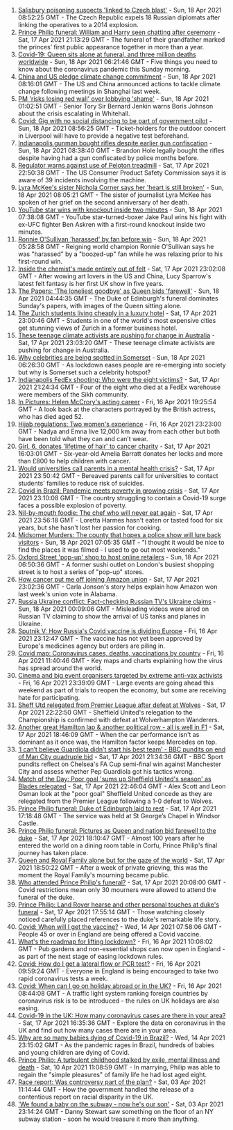 1. [Salisbury poisoning suspects 'linked to Czech blast'](https://www.bbc.co.uk/news/uk-56790053) - Sun, 18 Apr 2021 08:52:25 GMT - The Czech Republic expels 18 Russian diplomats after linking the operatives to a 2014 explosion.
2. [Prince Philip funeral: William and Harry seen chatting after ceremony](https://www.bbc.co.uk/news/uk-56788998) - Sat, 17 Apr 2021 21:13:29 GMT - The funeral of their grandfather marked the princes’ first public appearance together in more than a year.
3. [Covid-19: Queen sits alone at funeral, and three million deaths worldwide](https://www.bbc.co.uk/news/uk-56790414) - Sun, 18 Apr 2021 06:21:46 GMT - Five things you need to know about the coronavirus pandemic this Sunday morning.
4. [China and US pledge climate change commitment](https://www.bbc.co.uk/news/world-asia-china-56790077) - Sun, 18 Apr 2021 08:16:01 GMT - The US and China announced actions to tackle climate change following meetings in Shanghai last week.
5. [PM 'risks losing red wall' over lobbying 'shame'](https://www.bbc.co.uk/news/uk-politics-56790057) - Sun, 18 Apr 2021 01:02:51 GMT - Senior Tory Sir Bernard Jenkin warns Boris Johnson about the crisis escalating in Whitehall.
6. [Covid: Gig with no social distancing to be part of government pilot](https://www.bbc.co.uk/news/uk-56789454) - Sun, 18 Apr 2021 08:56:25 GMT - Ticket-holders for the outdoor concert in Liverpool will have to provide a negative test beforehand.
7. [Indianapolis gunman bought rifles despite earlier gun confiscation](https://www.bbc.co.uk/news/world-us-canada-56791321) - Sun, 18 Apr 2021 08:38:40 GMT - Brandon Hole legally bought the rifles despite having had a gun confiscated by police months before.
8. [Regulator warns against use of Peloton treadmill](https://www.bbc.co.uk/news/world-us-canada-56790070) - Sat, 17 Apr 2021 22:50:38 GMT - The US Consumer Product Safety Commission says it is aware of 39 incidents involving the machine.
9. [Lyra McKee's sister Nichola Corner says her 'heart is still broken'](https://www.bbc.co.uk/news/uk-northern-ireland-foyle-west-56791426) - Sun, 18 Apr 2021 08:05:21 GMT - The sister of journalist Lyra McKee has spoken of her grief on the second anniversary of her death.
10. [YouTube star wins with knockout inside two minutes](https://www.bbc.co.uk/sport/boxing/56791174) - Sun, 18 Apr 2021 07:38:08 GMT - YouTube star-turned-boxer Jake Paul wins his fight with ex-UFC fighter Ben Askren with a first-round knockout inside two minutes.
11. [Ronnie O'Sullivan 'harassed' by fan before win](https://www.bbc.co.uk/sport/snooker/56789497) - Sun, 18 Apr 2021 05:28:58 GMT - Reigning world champion Ronnie O'Sullivan says he was "harassed" by a "boozed-up" fan while he was relaxing prior to his first-round win.
12. [Inside the chemist's made entirely out of felt](https://www.bbc.co.uk/news/entertainment-arts-56773534) - Sat, 17 Apr 2021 23:02:08 GMT - After wowing art lovers in the US and China, Lucy Sparrow's latest felt fantasy is her first UK show in five years.
13. [The Papers: 'The loneliest goodbye' as Queen bids 'farewell'](https://www.bbc.co.uk/news/blogs-the-papers-56790040) - Sun, 18 Apr 2021 04:44:35 GMT - The Duke of Edinburgh's funeral dominates Sunday's papers, with images of the Queen sitting alone.
14. [The Zurich students living cheaply in a luxury hotel](https://www.bbc.co.uk/news/world-europe-56776462) - Sat, 17 Apr 2021 23:00:46 GMT - Students in one of the world's most expensive cities get stunning views of Zurich in a former business hotel.
15. [These teenage climate activists are pushing for change in Australia](https://www.bbc.co.uk/news/world-australia-56765408) - Sat, 17 Apr 2021 23:03:20 GMT - These teenage climate activists are pushing for change in Australia.
16. [Why celebrities are being spotted in Somerset](https://www.bbc.co.uk/news/uk-england-somerset-56746279) - Sun, 18 Apr 2021 06:26:30 GMT - As lockdown eases people are re-emerging into society but why is Somerset such a celebrity hotspot?
17. [Indianapolis FedEx shooting: Who were the eight victims?](https://www.bbc.co.uk/news/world-us-canada-56789254) - Sat, 17 Apr 2021 21:24:34 GMT - Four of the eight who died at a FedEx warehouse were members of the Sikh community.
18. [In Pictures: Helen McCrory's acting career](https://www.bbc.co.uk/news/entertainment-arts-56779389) - Fri, 16 Apr 2021 19:25:54 GMT - A look back at the characters portrayed by the British actress, who has died aged 52.
19. [Hijab regulations: Two women's experience](https://www.bbc.co.uk/news/world-56773815) - Fri, 16 Apr 2021 23:23:00 GMT - Nadya and Emna live 12,000 km away from each other but both have been told what they can and can’t wear.
20. [Girl, 6, donates 'lifetime of hair' to cancer charity](https://www.bbc.co.uk/news/uk-england-gloucestershire-56771062) - Sat, 17 Apr 2021 16:03:01 GMT - Six-year-old Amelia Barratt donates her locks and more than £800 to help children with cancer.
21. [Would universities call parents in a mental health crisis?](https://www.bbc.co.uk/news/education-56763189) - Sat, 17 Apr 2021 23:50:42 GMT - Bereaved parents call for universities to contact students' families to reduce risk of suicides.
22. [Covid in Brazil: Pandemic meets poverty in growing crisis](https://www.bbc.co.uk/news/world-latin-america-56765150) - Sat, 17 Apr 2021 23:10:08 GMT - The country struggling to contain a Covid-19 surge faces a possible explosion of poverty.
23. [Nil-by-mouth foodie: The chef who will never eat again](https://www.bbc.co.uk/news/stories-56688582) - Sat, 17 Apr 2021 23:56:18 GMT - Loretta Harmes hasn't eaten or tasted food for six years, but she hasn't lost her passion for cooking.
24. [Midsomer Murders: The county that hopes a police show will lure back visitors](https://www.bbc.co.uk/news/uk-england-beds-bucks-herts-56195950) - Sun, 18 Apr 2021 07:05:35 GMT - "I thought it would be nice to find the places it was filmed - I used to go out most weekends."
25. [Oxford Street 'pop-up' shop to host online retailers](https://www.bbc.co.uk/news/uk-england-london-56736482) - Sun, 18 Apr 2021 06:50:36 GMT - A former sushi outlet on London's busiest shopping street is to host a series of "pop-up" stores.
26. [How cancer put me off joining Amazon union](https://www.bbc.co.uk/news/technology-56742772) - Sat, 17 Apr 2021 23:02:36 GMT - Carla Jonson's story helps explain how Amazon won last week's union vote in Alabama.
27. [Russia Ukraine conflict: Fact-checking Russian TV's Ukraine claims](https://www.bbc.co.uk/news/56772297) - Sun, 18 Apr 2021 00:09:06 GMT - Misleading videos were aired on Russian TV claiming to show the arrival of US tanks and planes in Ukraine.
28. [Sputnik V: How Russia's Covid vaccine is dividing Europe](https://www.bbc.co.uk/news/world-europe-56735931) - Fri, 16 Apr 2021 23:12:47 GMT - The vaccine has not yet been approved by Europe's medicines agency but orders are piling in.
29. [Covid map: Coronavirus cases, deaths, vaccinations by country](https://www.bbc.co.uk/news/world-51235105) - Fri, 16 Apr 2021 11:40:46 GMT - Key maps and charts explaining how the virus has spread around the world.
30. [Cinema and big event organisers targeted by extreme anti-vax activists](https://www.bbc.co.uk/news/blogs-trending-56772902) - Fri, 16 Apr 2021 23:39:09 GMT - Large events are going ahead this weekend as part of trials to reopen the economy, but some are receiving hate for participating.
31. [Sheff Utd relegated from Premier League after defeat at Wolves](https://www.bbc.co.uk/sport/football/56699182) - Sat, 17 Apr 2021 22:22:50 GMT - Sheffield United's relegation to the Championship is confirmed with defeat at Wolverhampton Wanderers.
32. [Another great Hamilton lap & another political row - all is well in F1](https://www.bbc.co.uk/sport/formula1/56787357) - Sat, 17 Apr 2021 18:46:09 GMT - When the car performance isn't as dominant as it once was, the Hamilton factor keeps Mercedes on top.
33. [‘I can’t believe Guardiola didn’t start his best team’ - BBC pundits on end of Man City quadruple bid](https://www.bbc.co.uk/sport/football/56789374) - Sat, 17 Apr 2021 21:34:36 GMT - BBC Sport pundits reflect on Chelsea's FA Cup semi-final win against Manchester City and assess whether Pep Guardiola got his tactics wrong.
34. [Match of the Day: Poor goal 'sums up Sheffield United's season' as Blades relegated](https://www.bbc.co.uk/sport/av/football/56790121) - Sat, 17 Apr 2021 22:46:04 GMT - Alex Scott and Leon Osman look at the "poor goal" Sheffield United concede as they are relegated from the Premier League following a 1-0 defeat to Wolves.
35. [Prince Philip funeral: Duke of Edinburgh laid to rest](https://www.bbc.co.uk/news/uk-56788780) - Sat, 17 Apr 2021 17:18:48 GMT - The service was held at St George’s Chapel in Windsor Castle.
36. [Prince Philip funeral: Pictures as Queen and nation bid farewell to the duke](https://www.bbc.co.uk/news/in-pictures-56779000) - Sat, 17 Apr 2021 18:10:47 GMT - Almost 100 years after he entered the world on a dining room table in Corfu, Prince Philip's final journey has taken place.
37. [Queen and Royal Family alone but for the gaze of the world](https://www.bbc.co.uk/news/uk-56788443) - Sat, 17 Apr 2021 18:50:22 GMT - After a week of private grieving, this was the moment the Royal Family's mourning became public.
38. [Who attended Prince Philip's funeral?](https://www.bbc.co.uk/news/uk-56765468) - Sat, 17 Apr 2021 20:08:00 GMT - Covid restrictions mean only 30 mourners were allowed to attend the funeral of the duke.
39. [Prince Philip: Land Rover hearse and other personal touches at duke's funeral](https://www.bbc.co.uk/news/uk-56762822) - Sat, 17 Apr 2021 17:55:14 GMT - Those watching closely noticed carefully placed references to the duke's remarkable life story.
40. [Covid: When will I get the vaccine?](https://www.bbc.co.uk/news/health-55045639) - Wed, 14 Apr 2021 07:58:06 GMT - People 45 or over in England are being offered a Covid vaccine.
41. [What's the roadmap for lifting lockdown?](https://www.bbc.co.uk/news/explainers-52530518) - Fri, 16 Apr 2021 10:08:02 GMT - Pub gardens and non-essential shops can now open in England - as part of the next stage of easing lockdown rules.
42. [Covid: How do I get a lateral flow or PCR test?](https://www.bbc.co.uk/news/health-51943612) - Fri, 16 Apr 2021 09:59:24 GMT - Everyone in England is being encouraged to take two rapid coronavirus tests a week.
43. [Covid: When can I go on holiday abroad or in the UK?](https://www.bbc.co.uk/news/explainers-52646738) - Fri, 16 Apr 2021 08:44:08 GMT - A traffic light system ranking foreign countries by coronavirus risk is to be introduced - the rules on UK holidays are also easing.
44. [Covid-19 in the UK: How many coronavirus cases are there in your area?](https://www.bbc.co.uk/news/uk-51768274) - Sat, 17 Apr 2021 16:35:36 GMT - Explore the data on coronavirus in the UK and find out how many cases there are in your area.
45. [Why are so many babies dying of Covid-19 in Brazil?](https://www.bbc.co.uk/news/world-latin-america-56696907) - Wed, 14 Apr 2021 23:15:02 GMT - As the pandemic rages in Brazil, hundreds of babies and young children are dying of Covid.
46. [Prince Philip: A turbulent childhood stalked by exile, mental illness and death](https://www.bbc.co.uk/news/uk-56690270) - Sat, 10 Apr 2021 11:08:59 GMT - In marrying, Philip was able to regain the "simple pleasures" of family life he had lost aged eight.
47. [Race report: Was controversy part of the plan?](https://www.bbc.co.uk/news/uk-politics-56578839) - Sat, 03 Apr 2021 11:14:44 GMT - How the government handled the release of a contentious report on racial disparity in the UK.
48. ['We found a baby on the subway - now he's our son'](https://www.bbc.co.uk/news/stories-56409764) - Sat, 03 Apr 2021 23:14:24 GMT - Danny Stewart saw something on the floor of an NY subway station - soon he would treasure it more than anything.
